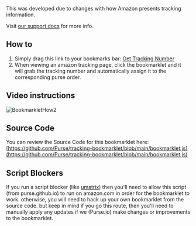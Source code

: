 This was developed due to changes with how Amazon presents tracking information.

Visit [our support docs](https://support.purse.io/en/article/adding-tracking-numbersorder-ids-9u2o4j/) for more info.

## How to
1. Simply drag this link to your bookmarks bar: <a href="javascript:(function () {var jsCode=document.createElement('script');jsCode.setAttribute('src','https://purse.github.io/tracking-bookmarklet/bookmarklet.js');document.body.appendChild(jsCode);}());">Get Tracking Number</a>
2. When viewing an amazon tracking page, click the bookmarklet and it will grab the tracking number and automatically assign it to the corresponding purse order.

## Video instructions
![BookmarkletHow2](https://purse.github.io/tracking-bookmarklet/BookmarkletHow2.gif)

<!-- [![Amazon Tracking Bookmarklet](http://i.imgur.com/Ot5DWAW.png)](https://youtu.be/StTqXEQ2l-Y?t=35s "Amazon Tracking Bookmarklet") -->

## Source Code
You can review the Source Code for this bookmarklet here: [https://github.com/Purse/tracking-bookmarklet/blob/main/bookmarklet.js](https://github.com/Purse/tracking-bookmarklet/blob/main/bookmarklet.js)

## Script Blockers
If you run a script blocker (like [umatrix](https://chrome.google.com/webstore/detail/umatrix/ogfcmafjalglgifnmanfmnieipoejdcf)) then you'll need to allow this script (from purse.github.io) to run on amazon.com in order for the bookmarklet to work.  otherwise, you will need to hack up your own bookmarklet from the source code.  but keep in mind if you go this route, then you'll need to manually apply any updates if we (Purse.io) make changes or improvements to the bookmarklet.
